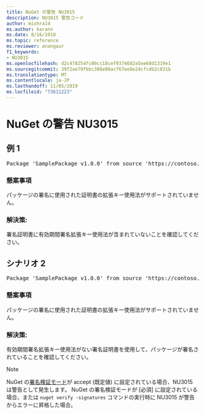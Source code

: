 ```yaml
---
title: NuGet の警告 NU3015
description: NU3015 警告コード
author: mishra14
ms.author: karann
ms.date: 8/16/2018
ms.topic: reference
ms.reviewer: anangaur
f1_keywords:
- NU3015
ms.openlocfilehash: d2c478254fc00cc18cef9374682a5ee60d1319e1
ms.sourcegitcommit: 39f2ae79fbbc308e06acf67ee8e24cfcdb2c831b
ms.translationtype: MT
ms.contentlocale: ja-JP
ms.lasthandoff: 11/05/2019
ms.locfileid: "73611223"
---
```

# <a name="nuget-warning-nu3015"></a>NuGet の警告 NU3015

## <a name="scenario-1"></a>例 1

<pre>Package 'SamplePackage v1.0.0' from source 'https://contoso.com/index.json': The lifetime signing EKU in the primary signature's certificate is not supported.</pre>

### <a name="issue"></a>懸案事項

パッケージの署名に使用された証明書の拡張キー使用法がサポートされていません。


### <a name="solution"></a>解決策:

署名証明書に有効期間署名拡張キー使用法が含まれていないことを確認してください。



## <a name="scenario-2"></a>シナリオ 2

<pre>Package 'SamplePackage v1.0.0' from source 'https://contoso.com/index.json': The lifetime signing EKU in the signing certificate is not supported.</pre>

### <a name="issue"></a>懸案事項

パッケージの署名に使用された証明書の拡張キー使用法がサポートされていません。


### <a name="solution"></a>解決策:

有効期間署名拡張キー使用法がない署名証明書を使用して、パッケージが署名されていることを確認してください。


> [!Note]
> NuGet の[署名検証モード](https://docs.microsoft.com/nuget/consume-packages/installing-signed-packages#configure-package-signature-requirements)が accept (既定値) に設定されている場合、NU3015 は警告として発生します。 NuGet の署名検証モードが [必須] に設定されている場合、または `nuget verify -signatures` コマンドの実行時に NU3015 が警告からエラーに昇格した場合。 